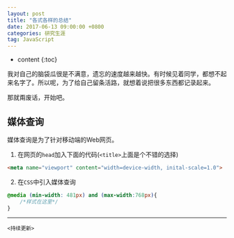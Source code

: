 ```yaml
---
layout: post
title: "各式各样的总结"
date: 2017-06-13 09:00:00 +0800
categories: 研究生涯
tag: JavaScript
---
```

* content
{:toc}

我对自己的脑袋瓜很是不满意，遗忘的速度越来越快。有时候见着同学，都想不起来名字了。所以呢，为了给自己留条活路，就想着说把很多东西都记录起来。

那就甭废话，开始吧。

<!-- more -->

## 媒体查询

媒体查询是为了针对移动端的Web网页。

1. 在网页的`head`加入下面的代码(`<title>`上面是个不错的选择)

```html
<meta name="viewport" content="width=device-width, inital-scale=1.0">
```

2. 在`CSS`中引入媒体查询

```css
@media (min-width: 481px) and (max-width:768px){
    /*样式在这里*/
}
```


---

`<持续更新>`